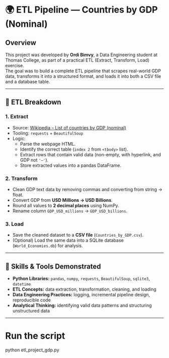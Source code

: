 # 🌍 ETL Pipeline — Countries by GDP (Nominal)

## Overview
This project was developed by **Ordi Bimvy**, a Data Engineering student at Thomas College, as part of a practical ETL (Extract, Transform, Load) exercise.  
The goal was to build a complete ETL pipeline that scrapes real-world GDP data, transforms it into a structured format, and loads it into both a CSV file and a database table.

---

## 🧩 ETL Breakdown

### 1. Extract
- Source: [Wikipedia – List of countries by GDP (nominal)](https://en.wikipedia.org/wiki/List_of_countries_by_GDP_%28nominal%29)
- Tooling: `requests` + `BeautifulSoup`
- Logic:
  - Parse the webpage HTML.
  - Identify the correct table (`index 2` from `<tbody>` list).
  - Extract rows that contain valid data (non-empty, with hyperlink, and GDP not `'—'`).
  - Store extracted values into a pandas DataFrame.

### 2. Transform
- Clean GDP text data by removing commas and converting from string → float.
- Convert GDP from **USD Millions → USD Billions**.
- Round all values to **2 decimal places** using NumPy.
- Rename column `GDP_USD_millions` → `GDP_USD_billions`.

### 3. Load
- Save the cleaned dataset to a **CSV file** (`Countries_by_GDP.csv`).
- (Optional) Load the same data into a SQLite database (`World_Economies.db`) for analysis.

---

## 🧠 Skills & Tools Demonstrated
- **Python Libraries:** `pandas`, `numpy`, `requests`, `BeautifulSoup`, `sqlite3`, `datetime`
- **ETL Concepts:** data extraction, transformation, cleaning, and loading
- **Data Engineering Practices:** logging, incremental pipeline design, reproducible code
- **Analytical Thinking:** identifying valid data patterns and structuring unstructured data

---

# Run the script
python etl_project_gdp.py
